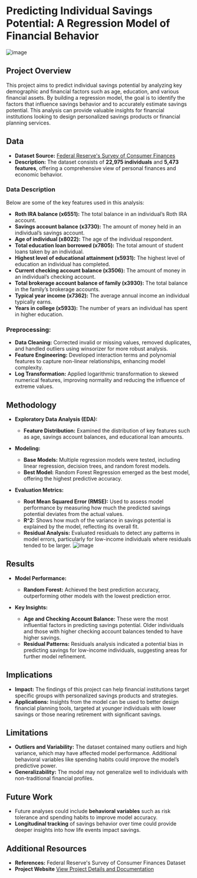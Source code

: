 # Predicting Individual Savings Potential: A Regression Model of Financial Behavior
![image](https://github.com/user-attachments/assets/a9bf2ebd-b49d-4efe-bd47-155b1043d876)

## Project Overview
This project aims to predict individual savings potential by analyzing key demographic and financial factors such as age, education, and various financial assets. By building a regression model, the goal is to identify the factors that influence savings behavior and to accurately estimate savings potential. This analysis can provide valuable insights for financial institutions looking to design personalized savings products or financial planning services.

## Data

- **Dataset Source:** [Federal Reserve's Survey of Consumer Finances](https://www.federalreserve.gov/econres/scfindex.htm)
- **Description:** The dataset consists of **22,975 individuals** and **5,473 features**, offering a comprehensive view of personal finances and economic behavior.

### Data Description

Below are some of the key features used in this analysis:

- **Roth IRA balance (x6551):** The total balance in an individual’s Roth IRA account.
- **Savings account balance (x3730):** The amount of money held in an individual’s savings account.
- **Age of individual (x8022):** The age of the individual respondent.
- **Total education loan borrowed (x7805):** The total amount of student loans taken by an individual.
- **Highest level of educational attainment (x5931):** The highest level of education an individual has completed.
- **Current checking account balance (x3506):** The amount of money in an individual’s checking account.
- **Total brokerage account balance of family (x3930):** The total balance in the family’s brokerage accounts.
- **Typical year income (x7362):** The average annual income an individual typically earns.
- **Years in college (x5933):** The number of years an individual has spent in higher education.

### Preprocessing:
  - **Data Cleaning:** Corrected invalid or missing values, removed duplicates, and handled outliers using winsorizer for more robust analysis.
  - **Feature Engineering:** Developed interaction terms and polynomial features to capture non-linear relationships, enhancing model complexity.
  - **Log Transformation:** Applied logarithmic transformation to skewed numerical features, improving normality and reducing the influence of extreme values.
  
## Methodology
- **Exploratory Data Analysis (EDA):**
   - **Feature Distribution:** Examined the distribution of key features such as age, savings account balances, and educational loan amounts.

- **Modeling:**
   - **Base Models:** Multiple regression models were tested, including linear regression, decision trees, and random forest models.
   - **Best Model:** Random Forest Regression emerged as the best model, offering the highest predictive accuracy.


- **Evaluation Metrics:**
   - **Root Mean Squared Error (RMSE):** Used to assess model performance by measuring how much the predicted savings potential deviates from the actual values.
   - **R^2:** Shows how much of the variance in savings potential is explained by the model, reflecting its overall fit.
   - **Residual Analysis:** Evaluated residuals to detect any patterns in model errors, particularly for low-income individuals where residuals tended to be larger.
![image](https://github.com/user-attachments/assets/7c5434d2-5881-499f-be8d-35e0bb40caa5)


## Results
- **Model Performance:**
  - **Random Forest:** Achieved the best prediction accuracy, outperforming other models with the lowest prediction error.
  
- **Key Insights:**
  - **Age and Checking Account Balance:** These were the most influential factors in predicting savings potential. Older individuals and those with higher checking account balances tended to have higher savings.
  - **Residual Patterns:** Residuals analysis indicated a potential bias in predicting savings for low-income individuals, suggesting areas for further model refinement.

## Implications
- **Impact:** The findings of this project can help financial institutions target specific groups with personalized savings products and strategies.
- **Applications:** Insights from the model can be used to better design financial planning tools, targeted at younger individuals with lower savings or those nearing retirement with significant savings.

## Limitations
- **Outliers and Variability:** The dataset contained many outliers and high variance, which may have affected model performance. Additional behavioral variables like spending habits could improve the model’s predictive power.
- **Generalizability:** The model may not generalize well to individuals with non-traditional financial profiles.

## Future Work
- Future analyses could include **behavioral variables** such as risk tolerance and spending habits to improve model accuracy.
- **Longitudinal tracking** of savings behavior over time could provide deeper insights into how life events impact savings.

## Additional Resources
- **References:** Federal Reserve's Survey of Consumer Finances Dataset
- **Project Website** [View Project Details and Documentation](https://hwiminpark.github.io/#projects)
